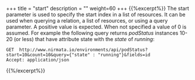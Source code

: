 +++
title = "start"
description = ""
weight=60
+++
{{%excerpt%}}
The start parameter is used to specify the start index in a list of
resources. It can be used when querying a relation, a list of resources,
or using a query parameter. A positive value is expected. When not
specified a value of 0 is assumed. For example the following query
returns *podStatus* instances 10-20 (or less) that have attribute state
with the *state* of *running*:

    GET  http://www.nirmata.io/environments/api/podStatus?start=10&count=10&query={"state" : "running"}&fields=id
    Accept: application/json
{{%/excerpt%}}
